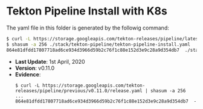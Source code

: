 # Tekton Pipeline Install with K8s

The yaml file in this folder is generated by the followig command:

```bash
$ curl -L https://storage.googleapis.com/tekton-releases/pipeline/latest/release.yaml > ./stack/tekton-pipeline/tekton-pipeline-install.yaml
$ shasum -a 256 ./stack/tekton-pipeline/tekton-pipeline-install.yaml
864e81dfdd17807718ad6ce934d3966d59b2c76f1c88e152d3e9c28a9d354db7  ./stack/tekton-pipeline/tekton-pipeline-install.yaml
```

- **Last Update**: 1st April, 2020
- **Version**: v0.11.0
- **Evidence**:
  ```
  $ curl -L https://storage.googleapis.com/tekton-releases/pipeline/previous/v0.11.0/release.yaml | shasum -a 256
  ...
  864e81dfdd17807718ad6ce934d3966d59b2c76f1c88e152d3e9c28a9d354db7  -
  ```
